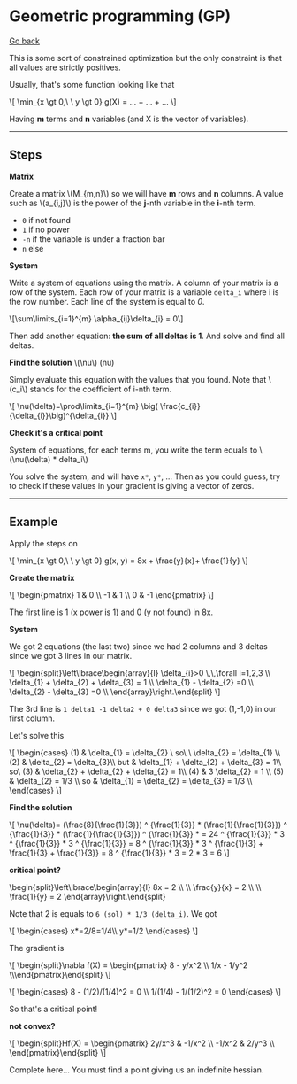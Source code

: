 # Geometric programming (GP)

[Go back](..)

This is some sort of constrained optimization but
the only constraint is that all values are strictly positives.

Usually, that's some function looking like that

<div>
\[
\min_{x \gt 0,\ \ y \gt 0} g(X) = ... + ... + ...
\]
</div>

Having **m** terms and **n** variables (and X is the vector of variables).

<hr class="sl">

## Steps

**Matrix**

<p>
Create a matrix <span>\(M_{m,n}\)</span> so we
will have <b>m</b> rows and <b>n</b> columns.
A value such as <span>\(a_{i,j}\)</span>
is the power of the <b>j</b>-nth variable in the
<b>i</b>-nth term.
</p>

* ``0`` if not found
* ``1`` if no power
* ``-n`` if the variable is under a fraction bar
* ``n`` else

**System**

Write a system of equations using the matrix. 
A column of your matrix is a row of the system. 
Each row of your matrix is a variable
``delta_i`` where i is the row number.
Each line of the system is equal to *0*.

<p>\[\sum\limits_{i=1}^{m} \alpha_{ij}\delta_{i} = 0\]</p>

Then add another equation: **the sum of all deltas is 1**.
And solve and find all deltas.

<div><b>Find the solution</b> \(\nu\) (nu)</div>

<p>
Simply evaluate this equation with the values that you found.
Note that <span>\(c_i\)</span> stands for the coefficient of i-nth term.
</p>

<div>
\[
\nu(\delta)=\prod\limits_{i=1}^{m} \big( \frac{c_{i}}{\delta_{i}}\big)^{\delta_{i}}
\]
</div>

**Check it's a critical point**

<div>
System of equations, for each terms m, you write
the term equals to <span>\(\nu(\delta) * delta_i\)</span>
</div>

You solve the system, and will have ``x*``, `y*`, ...
Then as you could guess, try to check if these values in
your gradient is giving a vector of zeros.

<hr class="sr">

## Example

Apply the steps on

<p>
\[
\min_{x \gt 0,\ \ y \gt 0} g(x, y) = 8x + \frac{y}{x}+ \frac{1}{y}
\]
</p>

**Create the matrix**

<p>
\[
\begin{pmatrix}
1 & 0 \\
-1 & 1 \\
0 & -1
\end{pmatrix}
\]
</p>

The first line is 1 (x power is 1) and 0 (y not found)
in 8x.

**System**

We got 2 equations (the last two)
since we had 2 columns and 3 deltas since
we got 3 lines in our matrix.

<p>
\[
\begin{split}\left\lbrace\begin{array}{l}
\delta_{i}>0  \,\,\forall i=1,2,3  \\
\delta_{1} + \delta_{2} + \delta_{3} = 1 \\
\delta_{1} - \delta_{2} =0 \\
\delta_{2} - \delta_{3} =0 \\
\end{array}\right.\end{split}
\]
</p>

The 3rd line is ``1 delta1 -1 delta2 + 0 delta3``
since we got (1,-1,0) in our first column.

Let's solve this

<p>
\[
\begin{cases}
(1) & \delta_{1} = \delta_{2} \ so\ \ \delta_{2} = \delta_{1} \\
(2) & \delta_{2} = \delta_{3}\\
but & \delta_{1} + \delta_{2} + \delta_{3} = 1\\
so\ (3) & \delta_{2} + \delta_{2} + \delta_{2} = 1\\
(4) & 3 \delta_{2} = 1 \\
(5) & \delta_{2} = 1/3 \\
so & \delta_{1} = \delta_{2} = \delta_{3} = 1/3 \\
\end{cases}
\]
</p>

**Find the solution**

<p>
\[
\nu(\delta)= (\frac{8}{\frac{1}{3}}) ^ {\frac{1}{3}} *
        (\frac{1}{\frac{1}{3}}) ^ {\frac{1}{3}} * (\frac{1}{\frac{1}{3}}) ^ {\frac{1}{3}} *
= 24 ^ {\frac{1}{3}} *  3 ^ {\frac{1}{3}} * 3 ^ {\frac{1}{3}}
= 8 ^ {\frac{1}{3}} * 3 ^ {\frac{1}{3} + \frac{1}{3} + \frac{1}{3}}
= 8 ^ {\frac{1}{3}} * 3
= 2 * 3 = 6
\]
</p>

**critical point?**

<p>
\begin{split}\left\lbrace\begin{array}{l}
8x = 2 \\  \\
\frac{y}{x} = 2 \\  \\
\frac{1}{y} = 2
\end{array}\right.\end{split}
</p>

Note that 2 is equals to ``6 (sol) * 1/3 (delta_i)``.
We got 

<p>
\[
\begin{cases}
x*=2/8=1/4\\
y*=1/2
\end{cases}
\]
</p>

The gradient is

<p>
\[
\begin{split}\nabla f(X) = \begin{pmatrix}   8 - y/x^2  \\   1/x - 1/y^2 \\\end{pmatrix}\end{split}
\]
</p>

<p>
\[
\begin{cases}
8 - (1/2)/(1/4)^2 = 0 \\
1/(1/4) - 1/(1/2)^2 = 0
\end{cases}
\]
</p>

So that's a critical point!

**not convex?**

<p>
\[
\begin{split}Hf(X) = \begin{pmatrix}
2y/x^3 & -1/x^2 \\
-1/x^2 & 2/y^3 \\
\end{pmatrix}\end{split}
\]
</p>

Complete here... You must find a point giving us
an indefinite hessian.
